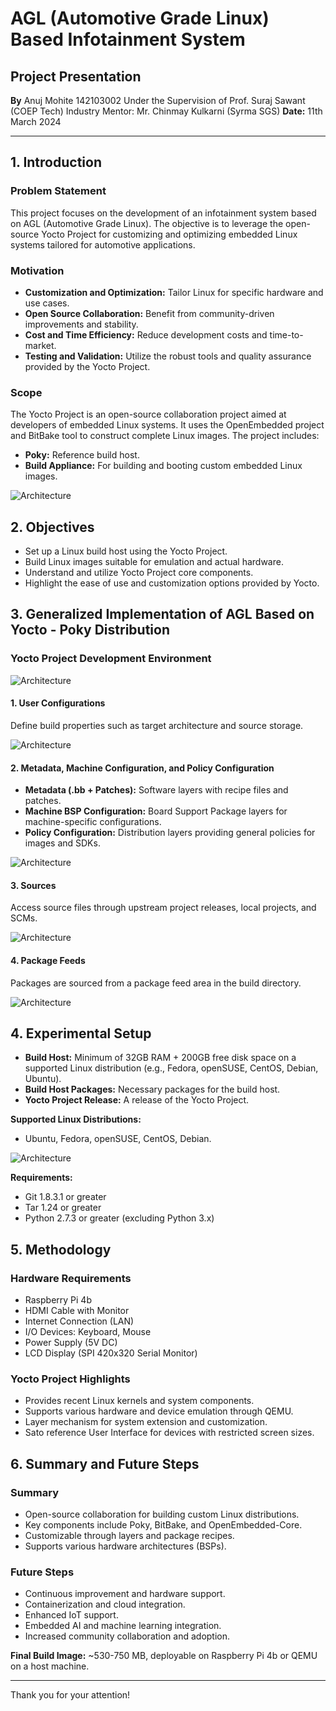 # AGL (Automotive Grade Linux) Based Infotainment System

## Project Presentation

**By**
Anuj Mohite 142103002
Under the Supervision of Prof. Suraj Sawant (COEP Tech)
Industry Mentor: Mr. Chinmay Kulkarni (Syrma SGS)
**Date:** 11th March 2024

---

## 1. Introduction

### Problem Statement

This project focuses on the development of an infotainment system based on AGL (Automotive Grade Linux). The objective is to leverage the open-source Yocto Project for customizing and optimizing embedded Linux systems tailored for automotive applications.

### Motivation

- **Customization and Optimization:** Tailor Linux for specific hardware and use cases.
- **Open Source Collaboration:** Benefit from community-driven improvements and stability.
- **Cost and Time Efficiency:** Reduce development costs and time-to-market.
- **Testing and Validation:** Utilize the robust tools and quality assurance provided by the Yocto Project.

### Scope

The Yocto Project is an open-source collaboration project aimed at developers of embedded Linux systems. It uses the OpenEmbedded project and BitBake tool to construct complete Linux images. The project includes:

- **Poky:** Reference build host.
- **Build Appliance:** For building and booting custom embedded Linux images.

![Architecture](arch/image.png)

## 2. Objectives

- Set up a Linux build host using the Yocto Project.
- Build Linux images suitable for emulation and actual hardware.
- Understand and utilize Yocto Project core components.
- Highlight the ease of use and customization options provided by Yocto.

## 3. Generalized Implementation of AGL Based on Yocto - Poky Distribution

### Yocto Project Development Environment

![Architecture](arch/method.png)

#### 1. User Configurations

Define build properties such as target architecture and source storage.

![Architecture](arch/config.png)

#### 2. Metadata, Machine Configuration, and Policy Configuration

- **Metadata (.bb + Patches):** Software layers with recipe files and patches.
- **Machine BSP Configuration:** Board Support Package layers for machine-specific configurations.
- **Policy Configuration:** Distribution layers providing general policies for images and SDKs.

![Architecture](arch/meta-data.png)

#### 3. Sources

Access source files through upstream project releases, local projects, and SCMs.

![Architecture](arch/sources.png)

#### 4. Package Feeds

Packages are sourced from a package feed area in the build directory.

![Architecture](arch/feeds.png)

## 4. Experimental Setup

- **Build Host:** Minimum of 32GB RAM + 200GB free disk space on a supported Linux distribution (e.g., Fedora, openSUSE, CentOS, Debian, Ubuntu).
- **Build Host Packages:** Necessary packages for the build host.
- **Yocto Project Release:** A release of the Yocto Project.

**Supported Linux Distributions:**
- Ubuntu, Fedora, openSUSE, CentOS, Debian.

![Architecture](arch/setup.png)

**Requirements:**
- Git 1.8.3.1 or greater
- Tar 1.24 or greater
- Python 2.7.3 or greater (excluding Python 3.x)

## 5. Methodology

### Hardware Requirements

- Raspberry Pi 4b
- HDMI Cable with Monitor
- Internet Connection (LAN)
- I/O Devices: Keyboard, Mouse
- Power Supply (5V DC)
- LCD Display (SPI 420x320 Serial Monitor)

### Yocto Project Highlights

- Provides recent Linux kernels and system components.
- Supports various hardware and device emulation through QEMU.
- Layer mechanism for system extension and customization.
- Sato reference User Interface for devices with restricted screen sizes.

## 6. Summary and Future Steps

### Summary

- Open-source collaboration for building custom Linux distributions.
- Key components include Poky, BitBake, and OpenEmbedded-Core.
- Customizable through layers and package recipes.
- Supports various hardware architectures (BSPs).

### Future Steps

- Continuous improvement and hardware support.
- Containerization and cloud integration.
- Enhanced IoT support.
- Embedded AI and machine learning integration.
- Increased community collaboration and adoption.

**Final Build Image:** ~530-750 MB, deployable on Raspberry Pi 4b or QEMU on a host machine.

---

Thank you for your attention!
